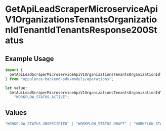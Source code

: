 # GetApiLeadScraperMicroserviceApiV1OrganizationsTenantsOrganizationIdTenantIdTenantsResponse200Status

## Example Usage

```typescript
import {
  GetApiLeadScraperMicroserviceApiV1OrganizationsTenantsOrganizationIdTenantIdTenantsResponse200Status,
} from "oppulence-backend-sdk/models/operations";

let value:
  GetApiLeadScraperMicroserviceApiV1OrganizationsTenantsOrganizationIdTenantIdTenantsResponse200Status =
    "WORKFLOW_STATUS_ACTIVE";
```

## Values

```typescript
"WORKFLOW_STATUS_UNSPECIFIED" | "WORKFLOW_STATUS_DRAFT" | "WORKFLOW_STATUS_ACTIVE" | "WORKFLOW_STATUS_PAUSED" | "WORKFLOW_STATUS_FAILED" | "WORKFLOW_STATUS_COMPLETED" | "WORKFLOW_STATUS_ARCHIVED" | "WORKFLOW_STATUS_PENDING_APPROVAL" | "WORKFLOW_STATUS_VALIDATING" | "WORKFLOW_STATUS_QUOTA_EXCEEDED" | "WORKFLOW_STATUS_WARNING"
```